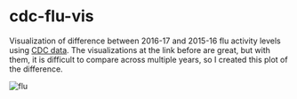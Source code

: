 # cdc-flu-vis
Visualization of difference between 2016-17 and 2015-16 flu activity levels using [CDC data](https://www.cdc.gov/flu/weekly/fluviewinteractive.htm). The visualizations at the link before are great, but with them, it is difficult to compare across multiple years, so I created this plot of the difference. 

![flu](https://cloud.githubusercontent.com/assets/4596214/23408837/7cb56b9e-fd97-11e6-817d-a9dd743b532e.gif)
